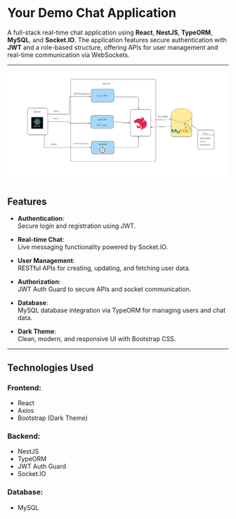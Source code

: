 
# **Your Demo Chat Application**

A full-stack real-time chat application using **React**, **NestJS**, **TypeORM**, **MySQL**, and **Socket.IO**. The application features secure authentication with **JWT** and a role-based structure, offering APIs for user management and real-time communication via WebSockets.

---
![alt text](https://github.com/ibar09/Chat-App/blob/master/Diag.png?raw=true)
## **Features**

- **Authentication**:  
  Secure login and registration using JWT.
  
- **Real-time Chat**:  
  Live messaging functionality powered by Socket.IO.

- **User Management**:  
  RESTful APIs for creating, updating, and fetching user data.

- **Authorization**:  
  JWT Auth Guard to secure APIs and socket communication.

- **Database**:  
  MySQL database integration via TypeORM for managing users and chat data.

- **Dark Theme**:  
  Clean, modern, and responsive UI with Bootstrap CSS.

---

## **Technologies Used**

### **Frontend**:
- React
- Axios
- Bootstrap (Dark Theme)

### **Backend**:
- NestJS
- TypeORM
- JWT Auth Guard
- Socket.IO

### **Database**:
- MySQL
